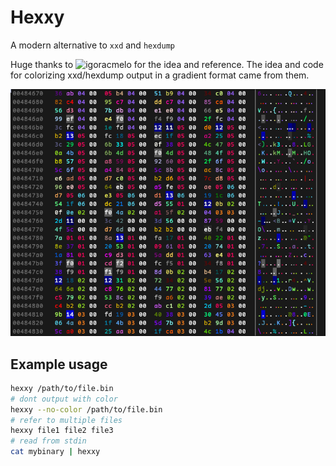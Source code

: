 # Hexxy

A modern alternative to `xxd` and `hexdump`

Huge thanks to ![igoracmelo](https://github.com/igoracmelo/xx) for the idea and reference.
The idea and code for colorizing xxd/hexdump output in a gradient format came from them.

![](img.png)

## Example usage
```sh
hexxy /path/to/file.bin
# dont output with color
hexxy --no-color /path/to/file.bin
# refer to multiple files
hexxy file1 file2 file3
# read from stdin
cat mybinary | hexxy
```
